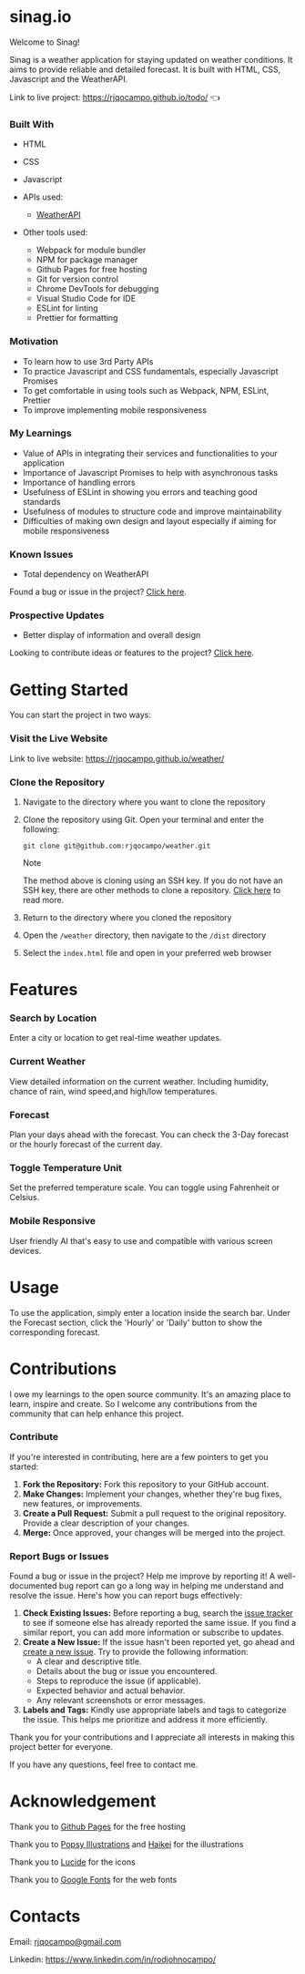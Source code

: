 # sinag.io

Welcome to Sinag!

Sinag is a weather application for staying updated on weather conditions. It aims to provide reliable and detailed forecast. It is built with HTML, CSS, Javascript and the WeatherAPI.

Link to live project: https://rjqocampo.github.io/todo/ :point_left:

### Built With
* HTML
* CSS
* Javascript
* APIs used:
  
  * [WeatherAPI](https://www.weatherapi.com/)
* Other tools used:
  
  * Webpack for module bundler
  * NPM for package manager
  * Github Pages for free hosting
  * Git for version control
  * Chrome DevTools for debugging
  * Visual Studio Code for IDE
  * ESLint for linting
  * Prettier for formatting

### Motivation
* To learn how to use 3rd Party APIs
* To practice Javascript and CSS fundamentals, especially Javascript Promises
* To get comfortable in using tools such as Webpack, NPM, ESLint, Prettier
* To improve implementing mobile responsiveness

### My Learnings
* Value of APIs in integrating their services and functionalities to your application
* Importance of Javascript Promises to help with asynchronous tasks
* Importance of handling errors
* Usefulness of ESLint in showing you errors and teaching good standards
* Usefulness of modules to structure code and improve maintainability
* Difficulties of making own design and layout especially if aiming for mobile responsiveness

### Known Issues
* Total dependency on WeatherAPI

Found a bug or issue in the project? [Click here](https://github.com/rjqocampo/weather#contributions).

### Prospective Updates
* Better display of information and overall design

Looking to contribute ideas or features to the project? [Click here](https://github.com/rjqocampo/weather#contributions).

# Getting Started
You can start the project in two ways:

### Visit the Live Website

Link to live website: https://rjqocampo.github.io/weather/
  
### Clone the Repository

  1. Navigate to the directory where you want to clone the repository
  2. Clone the repository using Git. Open your terminal and enter the following:

      ```
     git clone git@github.com:rjqocampo/weather.git
      ```
      > [!NOTE]  
      > The method above is cloning using an SSH key. If you do not have an SSH key, there are other methods to clone a repository. [Click here](https://docs.github.com/en/repositories/creating-and-managing-repositories/cloning-a-repository) to read more.

  4. Return to the directory where you cloned the repository
  5. Open the `/weather` directory, then navigate to the `/dist` directory
  6. Select the `index.html` file and open in your preferred web browser

# Features

### Search by Location
Enter a city or location to get real-time weather updates.

### Current Weather
View detailed information on the current weather. Including humidity, chance of rain, wind speed,and high/low temperatures.

### Forecast
Plan your days ahead with the forecast. You can check the 3-Day forecast or the hourly forecast of the current day.

### Toggle Temperature Unit
Set the preferred temperature scale. You can toggle using Fahrenheit or Celsius.

### Mobile Responsive
User friendly AI that's easy to use and compatible with various screen devices. 

# Usage
To use the application, simply enter a location inside the search bar. Under the Forecast section, click the 'Hourly' or 'Daily' button to show the corresponding forecast. 

# Contributions

I owe my learnings to the open source community. It's an amazing place to learn, inspire and create.  So I welcome any contributions from the community that can help enhance this project. 

### Contribute

If you're interested in contributing, here are a few pointers to get you started:

1. **Fork the Repository:** Fork this repository to your GitHub account.
2. **Make Changes:** Implement your changes, whether they're bug fixes, new features, or improvements.
3. **Create a Pull Request:** Submit a pull request to the original repository. Provide a clear description of your changes.
4. **Merge:** Once approved, your changes will be merged into the project.

### Report Bugs or Issues

Found a bug or issue in the project? Help me improve by reporting it! A well-documented bug report can go a long way in helping me understand and resolve the issue. Here's how you can report bugs effectively:

1. **Check Existing Issues:** Before reporting a bug, search the [issue tracker](https://github.com/rjqocampo/weather/issues) to see if someone else has already reported the same issue. If you find a similar report, you can add more information or subscribe to updates.
2. **Create a New Issue:** If the issue hasn't been reported yet, go ahead and [create a new issue](https://github.com/rjqocampo/weather/issues/new). Try to provide the following information:
   * A clear and descriptive title.
   * Details about the bug or issue you encountered.
   * Steps to reproduce the issue (if applicable).
   * Expected behavior and actual behavior.
   * Any relevant screenshots or error messages.
3. **Labels and Tags:** Kindly use appropriate labels and tags to categorize the issue. This helps me prioritize and address it more efficiently.

Thank you for your contributions and I appreciate all interests in making this project better for everyone. 

If you have any questions, feel free to contact me.

# Acknowledgement

Thank you to [Github Pages](https://pages.github.com/) for the free hosting

Thank you to [Popsy Illustrations](https://popsy.co/illustrations) and [Haikei](https://app.haikei.app/) for the illustrations

Thank you to [Lucide](https://lucide.dev/) for the icons

Thank you to [Google Fonts](https://fonts.google.com/) for the web fonts

# Contacts

Email: rjqocampo@gmail.com

Linkedin: https://www.linkedin.com/in/rodjohnocampo/
